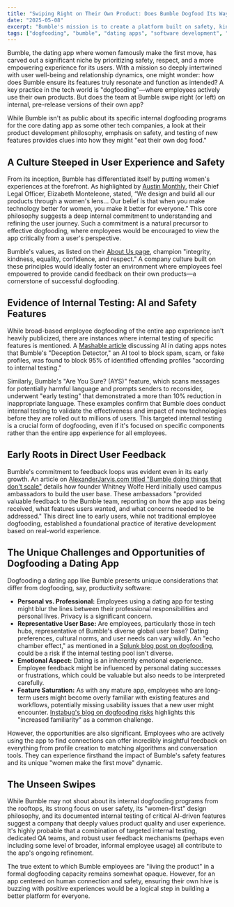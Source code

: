 ```yaml
---
title: "Swiping Right on Their Own Product: Does Bumble Dogfood Its Way to Better Dating?"
date: "2025-05-08"
excerpt: "Bumble's mission is to create a platform built on safety, kindness, and empowering women. But do its own employees use pre-release versions of the app to ensure it hits the mark? This post explores Bumble's approach to product refinement, internal testing, and the unique considerations of dogfooding a dating app."
tags: ["dogfooding", "bumble", "dating apps", "software development", "product development", "user experience", "beta testing", "company culture", "women in tech"]
---
```


Bumble, the dating app where women famously make the first move, has carved out a significant niche by prioritizing safety, respect, and a more empowering experience for its users. With a mission so deeply intertwined with user well-being and relationship dynamics, one might wonder: how does Bumble ensure its features truly resonate and function as intended? A key practice in the tech world is "dogfooding"—where employees actively use their own products. But does the team at Bumble swipe right (or left) on internal, pre-release versions of their own app?

While Bumble isn't as public about its specific internal dogfooding programs for the core dating app as some other tech companies, a look at their product development philosophy, emphasis on safety, and testing of new features provides clues into how they might "eat their own dog food."

## A Culture Steeped in User Experience and Safety

From its inception, Bumble has differentiated itself by putting women's experiences at the forefront. As highlighted by [Austin Monthly](https://www.austinmonthly.com/as-people-pivot-from-dating-apps-bumble-looks-to-reinvent-itself/), their Chief Legal Officer, Elizabeth Monteleone, stated, “We design and build all our products through a women's lens... Our belief is that when you make technology better for women, you make it better for everyone.” This core philosophy suggests a deep internal commitment to understanding and refining the user journey. Such a commitment is a natural precursor to effective dogfooding, where employees would be encouraged to view the app critically from a user's perspective.

Bumble's values, as listed on their [About Us page](https://bumble.com/about/), champion "integrity, kindness, equality, confidence, and respect." A company culture built on these principles would ideally foster an environment where employees feel empowered to provide candid feedback on their own products—a cornerstone of successful dogfooding.

## Evidence of Internal Testing: AI and Safety Features

While broad-based employee dogfooding of the entire app experience isn't heavily publicized, there are instances where internal testing of specific features is mentioned. A [Mashable article](https://mashable.com/article/comparing-ai-features-tinder-hinge-bumble) discussing AI in dating apps notes that Bumble's "Deception Detector," an AI tool to block spam, scam, or fake profiles, was found to block 95% of identified offending profiles "according to internal testing."

Similarly, Bumble's "Are You Sure? (AYS)" feature, which scans messages for potentially harmful language and prompts senders to reconsider, underwent "early testing" that demonstrated a more than 10% reduction in inappropriate language. These examples confirm that Bumble does conduct internal testing to validate the effectiveness and impact of new technologies before they are rolled out to millions of users. This targeted internal testing is a crucial form of dogfooding, even if it's focused on specific components rather than the entire app experience for all employees.

## Early Roots in Direct User Feedback

Bumble's commitment to feedback loops was evident even in its early growth. An article on [AlexanderJarvis.com titled "Bumble doing things that don't scale"](https://www.alexanderjarvis.com/bumble-doing-things-that-dont-scale/) details how founder Whitney Wolfe Herd initially used campus ambassadors to build the user base. These ambassadors "provided valuable feedback to the Bumble team, reporting on how the app was being received, what features users wanted, and what concerns needed to be addressed." This direct line to early users, while not traditional employee dogfooding, established a foundational practice of iterative development based on real-world experience.

## The Unique Challenges and Opportunities of Dogfooding a Dating App

Dogfooding a dating app like Bumble presents unique considerations that differ from dogfooding, say, productivity software:

* **Personal vs. Professional:** Employees using a dating app for testing might blur the lines between their professional responsibilities and personal lives. Privacy is a significant concern.
* **Representative User Base:** Are employees, particularly those in tech hubs, representative of Bumble's diverse global user base? Dating preferences, cultural norms, and user needs can vary wildly. An "echo chamber effect," as mentioned in a [Splunk blog post on dogfooding](https://www.splunk.com/en_us/blog/learn/dogfooding.html), could be a risk if the internal testing pool isn't diverse.
* **Emotional Aspect:** Dating is an inherently emotional experience. Employee feedback might be influenced by personal dating successes or frustrations, which could be valuable but also needs to be interpreted carefully.
* **Feature Saturation:** As with any mature app, employees who are long-term users might become overly familiar with existing features and workflows, potentially missing usability issues that a new user might encounter. [Instabug's blog on dogfooding risks](https://www.instabug.com/blog/the-risks-of-dogfooding-and-when-not-to-dogfood/) highlights this "increased familiarity" as a common challenge.

However, the opportunities are also significant. Employees who are actively using the app to find connections can offer incredibly insightful feedback on everything from profile creation to matching algorithms and conversation tools. They can experience firsthand the impact of Bumble's safety features and its unique "women make the first move" dynamic.

## The Unseen Swipes

While Bumble may not shout about its internal dogfooding programs from the rooftops, its strong focus on user safety, its "women-first" design philosophy, and its documented internal testing of critical AI-driven features suggest a company that deeply values product quality and user experience. It's highly probable that a combination of targeted internal testing, dedicated QA teams, and robust user feedback mechanisms (perhaps even including some level of broader, informal employee usage) all contribute to the app's ongoing refinement.

The true extent to which Bumble employees are "living the product" in a formal dogfooding capacity remains somewhat opaque. However, for an app centered on human connection and safety, ensuring their own hive is buzzing with positive experiences would be a logical step in building a better platform for everyone.